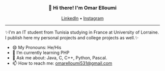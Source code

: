 
<h3 align="center">👋 Hi there! I'm Omar Elloumi</h3>
<p align="center">
  <a href="https://www.linkedin.com/in/omar-elloumi-a792271b4/">LinkedIn</a> •
  <a href="https://www.instagram.com/omar_elloumi_/">Instagram</a>
</p>

---
✨I'm an IT student from Tunisia studying in France at University of Lorraine. 
I publish here my personal projects and college projects as well.✨

- 😄 My Pronouns: He/His   
- 🌱 I’m currently learning PHP
- 💬 Ask me about: Java, C, C++, Python, Pascal.
- 📫 How to reach me: [omarelloumi531@gmail.com](mailto:omarelloumi531@gmail.com)
